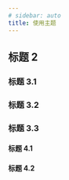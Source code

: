 ```yaml
---
# sidebar: auto
title: 使用主题
---
```




## 标题 2

### 标题 3.1

### 标题 3.2

### 标题 3.3

#### 标题 4.1

#### 标题 4.2

